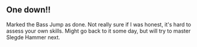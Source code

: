 ## One down!!

Marked the Bass Jump as done. Not really sure if I was honest, it's hard to assess your own skills.
Might go back to it some day, but will try to master Slegde Hammer next.